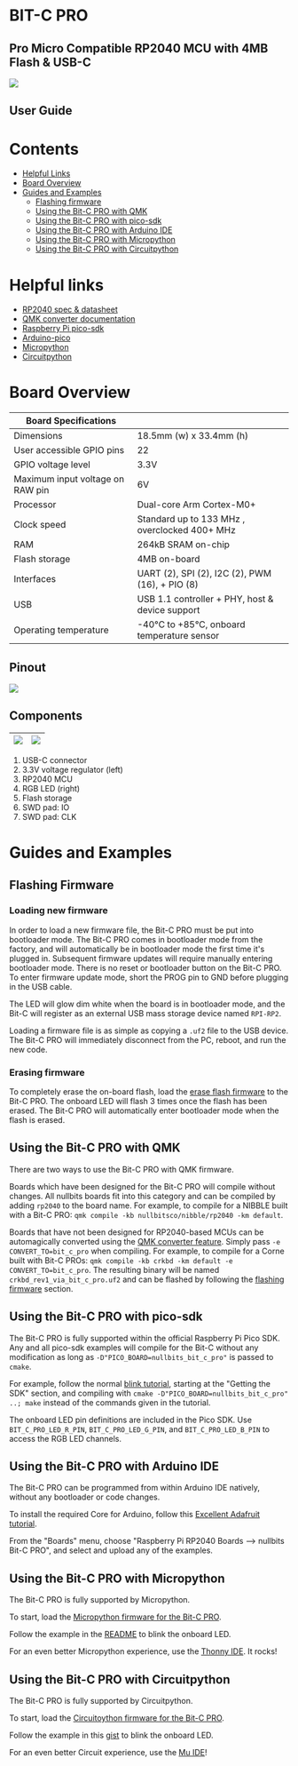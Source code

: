 # BIT-C PRO

## Pro Micro Compatible RP2040 MCU with 4MB Flash & USB-C

![](user_guide_img/image000.jpg)

## User Guide

# Contents

- [Helpful Links](#helpful_links)  
- [Board Overview](#board_overview)  
- [Guides and Examples](#guides)  
   - [Flashing firmware](#flashing_firmware)  
   - [Using the Bit-C PRO with QMK](#qmk)  
   - [Using the Bit-C PRO with pico-sdk](#pico_sdk)  
   - [Using the Bit-C PRO with Arduino IDE](#arduino_ide)  
   - [Using the Bit-C PRO with Micropython](#micropython)  
   - [Using the Bit-C PRO with Circuitpython](#circuitpython)  

# <a name="helpful_links"></a> Helpful links

- [RP2040 spec & datasheet](https://www.raspberrypi.com/products/rp2040/specifications/)
- [QMK converter documentation](https://github.com/qmk/qmk_firmware/blob/master/docs/feature_converters.md)
- [Raspberry Pi pico-sdk](https://github.com/raspberrypi/pico-sdk)
- [Arduino-pico](https://github.com/earlephilhower/arduino-pico)
- [Micropython](https://micropython.org/download/NULLBITS_BIT_C_PRO/)
- [Circuitpython](https://circuitpython.org/board/nullbits_bit_c_pro/)

# <a name="board_overview"></a> Board Overview

| Board Specifications |  |
| --- | --- |
| Dimensions | 18.5mm (w) x 33.4mm (h) |
| User accessible GPIO pins | 22  |
| GPIO voltage level | 3.3V  |
| Maximum input voltage on RAW pin | 6V  |
| Processor | Dual-core Arm Cortex-M0+  |
| Clock speed | Standard up to 133 MHz , overclocked 400+ MHz    |
| RAM | 264kB SRAM on-chip    |
| Flash storage | 4MB on-board    |
| Interfaces | UART (2), SPI (2), I2C (2), PWM (16), + PIO (8)    |
| USB | USB 1.1 controller + PHY, host & device support  |
| Operating temperature | -40°C to +85°C, onboard temperature sensor |

## Pinout

![](user_guide_img/image001.png)

## Components

| ![](user_guide_img/image002.jpg) | ![](user_guide_img/image003.jpg) |
| --- | --- |

1. USB-C connector
1. 3.3V voltage regulator (left)
1. RP2040 MCU
1. RGB LED (right)
1. Flash storage
1. SWD pad: IO
1. SWD pad: CLK

# <a name="guides"></a> Guides and Examples

## <a name="flashing_firmware"></a> Flashing Firmware

### Loading new firmware

In order to load a new firmware file, the Bit-C PRO must be put into bootloader mode. The Bit-C PRO comes in bootloader mode from the factory, and will automatically be in bootloader mode the first time it's plugged in. Subsequent firmware updates will require manually entering bootloader mode. There is no reset or bootloader button on the Bit-C PRO. To enter firmware update mode, short the PROG pin to GND before plugging in the USB cable.

The LED will glow dim white when the board is in bootloader mode, and the Bit-C will register as an external USB mass storage device named `RPI-RP2`.

Loading a firmware file is as simple as copying a `.uf2` file to the USB device. The Bit-C PRO will immediately disconnect from the PC, reboot, and run the new code.

### Erasing firmware

To completely erase the on-board flash, load the [erase flash firmware](https://nullbits.co/static/file/erase_flash.uf2) to the Bit-C PRO. The onboard LED will flash 3 times once the flash has been erased. The Bit-C PRO will automatically enter bootloader mode when the flash is erased.

## <a name="qmk"></a>Using the Bit-C PRO with QMK

There are two ways to use the Bit-C PRO with QMK firmware.

Boards which have been designed for the Bit-C PRO will compile without changes. All nullbits boards fit into this category and can be compiled by adding `rp2040` to the board name. For example, to compile for a NIBBLE built with a Bit-C PRO: `qmk compile -kb nullbitsco/nibble/rp2040 -km default`.

Boards that have not been designed for RP2040-based MCUs can be automagically converted using the [QMK converter feature](https://github.com/qmk/qmk_firmware/blob/master/docs/feature_converters.md). Simply pass `-e CONVERT_TO=bit_c_pro` when compiling. For example, to compile for a Corne built with Bit-C PROs: `qmk compile -kb crkbd -km default -e CONVERT_TO=bit_c_pro`. The resulting binary will be named `crkbd_rev1_via_bit_c_pro.uf2` and can be flashed by following the [flashing firmware](#flashing_firmware) section.

## <a name="pico_sdk"></a>Using the Bit-C PRO with pico-sdk

The Bit-C PRO is fully supported within the official Raspberry Pi Pico SDK. Any and all pico-sdk examples will compile for the Bit-C without any modification as long as `-D"PICO_BOARD=nullbits_bit_c_pro"` is passed to `cmake`.

For example, follow the normal [blink tutorial](https://www.raspberrypi.com/news/how-to-blink-an-led-with-raspberry-pi-pico-in-c/),  starting at the "Getting the SDK" section, and compiling with `cmake -D"PICO_BOARD=nullbits_bit_c_pro" ..; make` instead of the commands given in the tutorial.

The onboard LED pin definitions are included in the Pico SDK. Use `BIT_C_PRO_LED_R_PIN`, `BIT_C_PRO_LED_G_PIN`, and `BIT_C_PRO_LED_B_PIN` to access the RGB LED channels.

## <a name="arduino_ide"></a>Using the Bit-C PRO with Arduino IDE

The Bit-C PRO can be programmed from within Arduino IDE natively, without any bootloader or code changes.

To install the required Core for Arduino, follow this [Excellent Adafruit tutorial](https://learn.adafruit.com/rp2040-arduino-with-the-earlephilhower-core?view=all).

From the "Boards" menu, choose "Raspberry Pi RP2040 Boards --> nullbits Bit-C PRO", and select and upload any of the examples.

## <a name="micropython"></a>Using the Bit-C PRO with Micropython

The Bit-C PRO is fully supported by Micropython.

To start, load the [Micropython firmware for the Bit-C PRO](https://micropython.org/download/NULLBITS_BIT_C_PRO/).

Follow the example in the [README](https://github.com/micropython/micropython/tree/master/ports/rp2/boards/NULLBITS_BIT_C_PRO) to blink the onboard LED.

For an even better Micropython experience, use the [Thonny IDE](https://learn.sparkfun.com/tutorials/pro-micro-rp2040-hookup-guide/examples-micropython). It rocks!

## <a name="circuitpython"></a>Using the Bit-C PRO with Circuitpython

The Bit-C PRO is fully supported by Circuitpython.

To start, load the [Circuitoython firmware for the Bit-C PRO](https://circuitpython.org/board/nullbits_bit_c_pro/).

Follow the example in this [gist](https://gist.github.com/jaygreco/ef6414000a9033b404bdd093d52cdce5) to blink the onboard LED.

For an even better Circuit experience, use the [Mu IDE](https://learn.adafruit.com/welcome-to-circuitpython/installing-mu-editor)!
